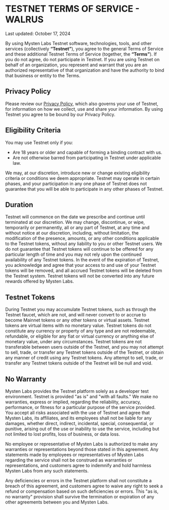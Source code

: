 <!-- markdownlint-disable proper-names -->
# TESTNET TERMS OF SERVICE - WALRUS

Last updated: October 17, 2024

By using Mysten Labs Testnet software, technologies, tools, and other services (collectively
**“Testnet”**), you agree to the general Terms of Service and these additional Testnet Terms of
Service (together, the **“Terms”**). If you do not agree, do not participate in Testnet. If you are
using Testnet on behalf of an organization, you represent and warrant that you are an authorized
representative of that organization and have the authority to bind that business or entity to the
Terms.

## Privacy Policy

Please review our [Privacy Policy](../legal/privacy.md), which also governs your use of Testnet, for
information on how we collect, use and share your information. By using Testnet you agree to be
bound by our Privacy Policy.

## Eligibility Criteria

You may use Testnet only if you:

- Are 18 years or older and capable of forming a binding contract with us.
- Are not otherwise barred from participating in Testnet under applicable law.

We may, at our discretion, introduce new or change existing eligibility criteria or conditions we
deem appropriate. Testnet may operate in certain phases, and your participation in any one phase of
Testnet does not guarantee that you will be able to participate in any other phases of Testnet.

## Duration

Testnet will commence on the date we prescribe and continue until terminated at our discretion. We
may change, discontinue, or wipe, temporarily or permanently, all or any part of Testnet, at any
time and without notice at our discretion, including, without limitation, the modification of the
presence, amounts, or any other conditions applicable to the Testnet tokens, without any liability
to you or other Testnet users. We do not guarantee that Testnet tokens will continue to be offered
for any particular length of time and you may not rely upon the continued availability of any
Testnet tokens. In the event of the expiration of Testnet, you acknowledge and agree that your
access to and use of your Testnet tokens will be removed, and all accrued Testnet tokens will be
deleted from the Testnet system. Testnet tokens will not be converted into any future rewards
offered by Mysten Labs.

## Testnet Tokens

During Testnet you may accumulate Testnet tokens, such as through the Testnet faucet, which are not,
and will never convert to or accrue to become Mainnet tokens or any other tokens or virtual assets.
Testnet tokens are virtual items with no monetary value. Testnet tokens do not constitute any
currency or property of any type and are not redeemable, refundable, or eligible for any fiat or
virtual currency or anything else of monetary value, under any circumstances. Testnet tokens are not
transferable between users outside of the Testnet, and you may not attempt to sell, trade, or
transfer any Testnet tokens outside of the Testnet, or obtain any manner of credit using any Testnet
tokens. Any attempt to sell, trade, or transfer any Testnet tokens outside of the Testnet will be
null and void.

## No Warranty

Mysten Labs provides the Testnet platform solely as a developer test environment. Testnet is
provided "as is" and "with all faults." We make no warranties, express or implied, regarding the
reliability, accuracy, performance, or fitness for a particular purpose of the service provided. You
accept all risks associated with the use of Testnet and agree that Mysten Labs, its affiliates, and
its employees shall not be liable for any damages, whether direct, indirect, incidental, special,
consequential, or punitive, arising out of the use or inability to use the service, including but
not limited to lost profits, loss of business, or data loss.

No employee or representative of Mysten Labs is authorized to make any warranties or representations
beyond those stated in this agreement. Any statements made by employees or representatives of Mysten
Labs regarding the service shall not be construed as warranties or representations, and customers
agree to indemnify and hold harmless Mysten Labs from any such statements.

Any deficiencies or errors in the Testnet platform shall not constitute a breach of this agreement,
and customers agree to waive any right to seek a refund or compensation based on such deficiencies
or errors. This "as is, no warranty" provision shall survive the termination or expiration of any
other agreements between you and Mysten Labs.
